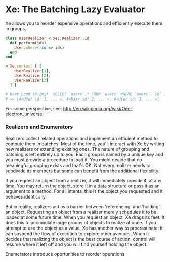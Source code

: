 Xe: The Batching Lazy Evaluator
==

Xe allows you to reorder expensive operations and efficiently execute them in groups.

```ruby
class UserRealizer < Xe::Realizer::Id
  def perform(ids)
    User.where(:id => ids)
  end
end

> Xe.context { [
    UserRealizer[1],
    UserRealizer[2],
    UserRealizer[3]
  ] }

# User Load (0.2ms)  SELECT `users`.* FROM `users` WHERE `users`.`id` IN (1, 2, 3)
# => [#<User id: 1, ... >, #<User id: 2, ... >, #<User id: 3, ... >]
```

For some perspective, see: http://en.wikipedia.org/wiki/One-electron_universe

### Realizers and Enumerators

Realizers collect related operations and implement an efficient method to compute them in batches.
Most of the time, you'll interact with Xe by writing new realizers or extending existing ones.
The nature of grouping and batching is left entirely up to you.
Each group is named by a unique key and you must provide a procedure to load it.
You might decide that no meaningful grouping exists and that's OK.
Not every realizer needs to subdivide its members but some can benefit from the additional flexibility.

If you request an object from a realizer, it will immediately provide it, at any time.
You may return the object, store it in a data structure or pass it as an argument to a method.
For all intents, this is the object you requested and it behaves identically.

But in reality, realizers act as a barrier between 'referencing' and 'holding' an object.
Requesting an object from a realizer merely schedules it to be loaded at some future time.
When you request an object, Xe drags its feet.
It does this to accumulate large groups of objects to realize at once.
If you attempt to use the object as a value, Xe has another way to procrastinate:
it can suspend the flow of execution to explore other avenues.
When it decides that realizing the object is the best course of action,
control will resume where it left off and you will find yourself holding the object.

Enumerators introduce oportunities to reorder operations.



